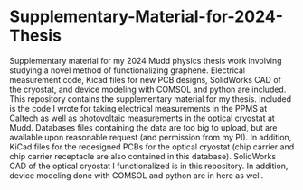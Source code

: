 # Supplementary-Material-for-2024-Thesis
Supplementary material for my 2024 Mudd physics thesis work involving studying a novel method of functionalizing graphene. Electrical measurement code, Kicad files for new PCB designs, SolidWorks CAD of the cryostat, and device modeling with COMSOL and python are included.
This repository contains the supplementary material for my thesis. Included is the code I wrote for taking electrical measurements in the PPMS at Caltech as well as photovoltaic measurements in the optical cryostat at Mudd. Databases files containing the data are too big to upload, but are available upon reasonable request (and permission from my PI). In addition, KiCad files for the redesigned PCBs for the optical cryostat (chip carrier and chip carrier receptacle are also contained in this database). SolidWorks CAD of the optical cryostat I functionalized is in this repository. In addition, device modeling done with COMSOL and python are in here as well.
